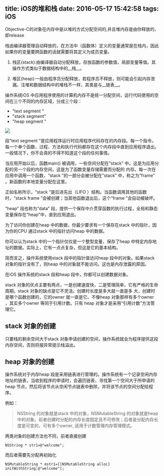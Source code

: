 title: iOS的堆和栈
date: 2016-05-17 15:42:58
tags: iOS
---
Objective-C的对象在内存中是以堆的方式分配空间的,并且堆内存是由你释放的，即release

栈由编译器管理自动释放的，在方法中（函数体）定义的变量通常是在栈内，因此如果你的变量要跨函数的话就需要将其定义为成员变量。

1. 栈区(stack):由编译器自动分配释放，存放函数的参数值，局部变量等值。其操作方式类似于数据结构中的__栈__。

2. 堆区(heap):一般由程序员分配释放，若程序员不释放，则可能会引起内存泄漏。注堆和数据结构中的堆栈不一样，其类是与__链表__。

操作系统iOS 中应用程序使用的计算机内存不是统一分配空间，运行代码使用的空间在三个不同的内存区域，分成三个段：

* "text segment "
* "stack segment"
* "heap segment "

![](http://s3.51cto.com/wyfs01/M01/09/BE/wKioJlGV36aBSXg6AAA81UMWsZg349.jpg)


<!---more--->

段“text segment ”是应用程序运行时应用程序代码存在的内存段。每一个指令，每一个单个函数、过程、方法和执行代码都存在这个内存段中直到应用程序退出。一般情况下，你不会真的不得不知道这个段的任何事情。

当应用开始以后，函数main() 被调用，一些空间分配在”stack” 中。这是为应用分配的另一个段的内存空间，这是为了函数变量存储需要而分配的 内存。每一次在应用中调用一个函数，“stack ”的一部分会被分配在”stack” 中，称之为”frame” 。新函数的本地变量分配在这里。

正如名称所示，“stack ”是后进先出（LIFO ）结构。当函数调用其他的函数时，“stack frame ”会被创建；当其他函数退出后，这个“frame ”会自动被破坏。

“heap” 段也称为”data” 段，提供一个保存中介贯穿函数的执行过程，全局和静态变量保存在“heap”中，直到应用退出。

为了访问你创建在heap 中的数据，你最少要求有一个保存在stack 中的指针，因为你的CPU 通过stack 中的指针访问heap 中的数据。

你可以认为stack 中的一个指针仅仅是一个整型变量，保存了heap 中特定内存地址的数据。实际上，它有一点点复杂，但这是它的基本结构。

简而言之，操作系统使用stack 段中的指针值访问heap 段中的对象。如果stack 对象的指针没有了，则heap 中的对象就不能访问。这也是内存泄露的原因。

在iOS 操作系统的stack 段和heap 段中，你都可以创建数据对象。

stack 对象的优点主要有两点，一是创建速度快，二是管理简单，它有严格的生命周期。stack 对象的缺点是它不灵活。创建时长度是多大就一直是多 大，创建时是哪个函数创建的，它的owner 就一直是它。不像heap 对象那样有多个owner ，其实多个owner 等同于引用计数。只有 heap 对象才是采用“引用计数”方法管理它。

stack 对象的创建
---

只要栈的剩余空间大于stack 对象申请创建的空间，操作系统就会为程序提供这段内存空间，否则将报异常提示栈溢出。

heap 对象的创建
---

操作系统对于内存heap 段是采用链表进行管理的。操作系统有一个记录空闲内存地址的链表，当收到程序的申请时，会遍历链表，寻找第一个空间大于所申请的heap 节点，然后将该节点从空闲节点链表中删除，并将该节点的空间分配给程序。

例如：

> NSString 的对象就是stack 中的对象，NSMutableString 的对象就是heap 中的对象。前者创建时分配的内存长度固定且不可修改；后者是分配内存长度是可变的，可有多个owner, 适用于计数管理内存管理模式。

两类对象的创建方法也不同，前者直接创建

    NSString * str1=@"welcome"; 
    
 而后者需要先分配再初始化
 
    NSMutableString * mstr1=[[NSMutableString alloc] initWithString:@"welcome"]; 